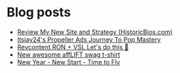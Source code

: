 # Blog posts
<!-- BLOG-POST-LIST:START -->
- [Review My New Site and Strategy &lpar;HistoricBios.com&rpar;](https://afflift.com/f/threads/review-my-new-site-and-strategy-historicbios-com.9378/)
- [Itsjay24&#39;s Propeller Ads Journey To Pop Mastery](https://afflift.com/f/threads/itsjay24s-propeller-ads-journey-to-pop-mastery.10146/)
- [Revcontent RON + VSL Let&#39;s do this 🚀](https://afflift.com/f/threads/revcontent-ron-vsl-lets-do-this-%F0%9F%9A%80.9662/)
- [New awesome affLIFT swag t-shirt](https://afflift.com/f/threads/new-awesome-afflift-swag-t-shirt.10190/)
- [New Year - New Start - Time to Fly](https://afflift.com/f/threads/new-year-new-start-time-to-fly.10184/)
<!-- BLOG-POST-LIST:END -->
